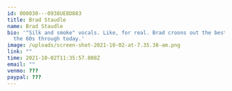 ```yaml
---
id: 000030---0938UE8D883
title: Brad Staudle
name: Brad Staudle
bio: '"Silk and smoke" vocals. Like, for real. Brad croons out the best hits of
  the 60s through today.'
image: /uploads/screen-shot-2021-10-02-at-7.35.38-am.png
link: ""
time: 2021-10-02T11:35:57.808Z
email: ""
venmo: ???
paypal: ???
---
```

